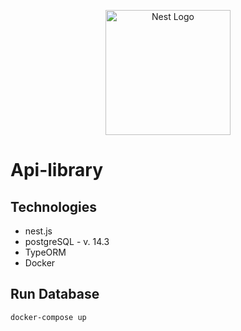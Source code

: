 <p align="center">
  <a href="http://nestjs.com/" target="blank"><img src="https://nestjs.com/img/logo-small.svg" width="200" alt="Nest Logo" /></a>
</p>

# Api-library

## Technologies

* nest.js
* postgreSQL - v. 14.3
* TypeORM
* Docker

## Run Database

```
docker-compose up
```